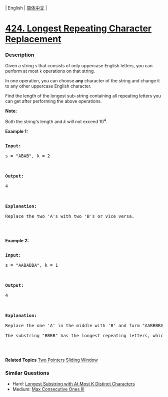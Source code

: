 | English | [简体中文](README.md) |

# [424. Longest Repeating Character Replacement](https://leetcode-cn.com/problems/longest-repeating-character-replacement)
 ### Description
<p>Given a string <code>s</code>&nbsp;that consists of only uppercase English letters, you can perform at most <code>k</code> operations on that string.</p>

<p>In one operation, you can choose <strong>any</strong> character of the string and change it to any other uppercase English character.</p>

<p>Find the length of the longest sub-string containing all repeating letters you can get after performing the above operations.</p>

<p><b>Note:</b><br />
Both the string&#39;s length and <i>k</i> will not exceed 10<sup>4</sup>.</p>

<p><b>Example 1:</b></p>

<pre>
<b>Input:</b>
s = &quot;ABAB&quot;, k = 2

<b>Output:</b>
4

<b>Explanation:</b>
Replace the two &#39;A&#39;s with two &#39;B&#39;s or vice versa.
</pre>

<p>&nbsp;</p>

<p><b>Example 2:</b></p>

<pre>
<b>Input:</b>
s = &quot;AABABBA&quot;, k = 1

<b>Output:</b>
4

<b>Explanation:</b>
Replace the one &#39;A&#39; in the middle with &#39;B&#39; and form &quot;AABBBBA&quot;.
The substring &quot;BBBB&quot; has the longest repeating letters, which is 4.
</pre>

<p>&nbsp;</p>

**Related Topics**  [Two Pointers](https://leetcode-cn.com/tag/two-pointers) [Sliding Window](https://leetcode-cn.com/tag/sliding-window) 

### Similar Questions
 - Hard:	[Longest Substring with At Most K Distinct Characters](https://leetcode-cn.com/problems/longest-substring-with-at-most-k-distinct-characters) 
 - Medium:	[Max Consecutive Ones III](https://leetcode-cn.com/problems/max-consecutive-ones-iii) 
